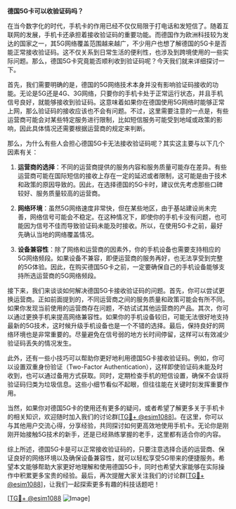 **德国5G卡可以收验证码吗？**

在当今数字化的时代，手机卡的作用已经不仅仅局限于打电话和发短信了。随着互联网的发展，手机卡还承担着接收验证码的重要功能。而德国作为欧洲科技较为发达的国家之一，其5G网络覆盖范围越来越广，不少用户也想了解德国的5G卡是否能正常接收验证码。这不仅关系到日常生活的便利性，也涉及到跨境使用的一些实际问题。那么，德国5G卡究竟能否顺利收到验证码呢？今天我们就来详细探讨一下。

首先，我们需要明确的是，德国的5G网络技术本身并没有影响验证码接收的功能。无论是5G还是4G、3G网络，只要你的手机卡处于正常运行状态，并且手机信号良好，就能够接收到验证码。这意味着如果你在德国使用5G网络时能够正常上网，那么验证码的接收应该也不会有问题。不过，这里需要注意的一点是，有些运营商可能会对某些特定服务进行限制，比如短信服务可能受到地域或政策的影响，因此具体情况还需要根据运营商的规定来判断。

那么，为什么有些人会担心德国5G卡无法接收验证码呢？其实这主要与以下几个因素有关：

1. **运营商的选择**：不同的运营商提供的服务内容和服务质量可能存在差异。有些运营商可能在国际短信的接收上存在一定的延迟或者限制，这可能是由于技术和政策的原因导致的。因此，在选择德国的5G卡时，建议优先考虑那些口碑较好、服务质量较高的运营商。

2. **网络环境**：虽然5G网络速度非常快，但在某些地区，由于基站建设尚未完善，网络信号可能会不稳定。在这种情况下，即使你的手机卡没有问题，也可能因为信号不佳而导致验证码未能及时接收。所以，在使用5G卡之前，最好先确认当地的网络覆盖情况。

3. **设备兼容性**：除了网络和运营商的因素外，你的手机设备也需要支持相应的5G网络频段。如果设备不兼容，即便运营商的服务再好，也无法享受到完整的5G体验。因此，在购买德国5G卡之前，一定要确保自己的手机设备能够支持所选运营商的5G网络频段。

接下来，我们来谈谈如何解决德国5G卡接收验证码的问题。首先，你可以尝试更换运营商。正如前面提到的，不同运营商之间的服务质量和政策可能会有所不同。如果你发现当前使用的运营商存在问题，不妨试试其他运营商的产品。其次，你可以通过更换手机来提高网络兼容性。如果你的手机设备较旧，可能无法很好地支持最新的5G技术，这时候升级手机设备也是一个不错的选择。最后，保持良好的网络环境也是非常重要的。尽量避免在信号弱的地方长时间停留，这样可以有效减少验证码丢失的情况发生。

此外，还有一些小技巧可以帮助你更好地利用德国5G卡接收验证码。例如，你可以设置双重身份验证（Two-Factor Authentication），这样即使验证码未能及时收到，也可以通过备用方式获取。同时，定期检查手机的短信设置，确保不会误将验证码归类为垃圾信息。这些小细节看似不起眼，但往往能在关键时刻发挥重要作用。

当然，如果你对德国5G卡的使用还有更多的疑问，或者希望了解更多关于手机卡的相关知识，欢迎随时加入我们的讨论群[[TG💪+ @esim1088](https://t.me/s/esim1088)]。在这里，你可以与其他用户交流心得，分享经验，共同探讨如何更高效地使用手机卡。无论你是刚刚开始接触5G技术的新手，还是已经熟练掌握的老手，这里都有适合你的内容。

综上所述，德国5G卡是可以正常接收验证码的，只要注意选择合适的运营商、保证良好的网络环境以及确保设备兼容性，就可以轻松享受5G带来的便捷服务。希望本文能够帮助大家更好地理解和使用德国5G卡，同时也希望大家能够在实际操作中积累更多宝贵的经验。最后，再次提醒大家关注我们的讨论群[[TG💪+ @esim1088](https://t.me/s/esim1088)]，让我们一起探索更多有趣的科技话题吧！

[[TG💪+ @esim1088](https://t.me/s/esim1088) ![Image](https://i.postimg.cc/4NQfJmqS/Snipaste-2025-05-13-00-14-12.png)]